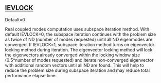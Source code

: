 ## [IEVLOCK](https://help.hexagonmi.com/bundle/MSC_Nastran_2022.4/page/Nastran_Combined_Book/qrg/parameters/TOC.IEVLOCK.xhtml)

Default=0

Real coupled modes computation uses subspace iteration method. With default IEVLOCK=0, the subspace iteration continues with the problem size as twice of ND (number of modes requested) until all ND eigenmodes are converged. If IEVLOCK=1, subspace iteration method turns on eigenvector locking method during iteration. The eigenvector locking method will lock the eigenvectors already converged within the locking window size (0.5*number of modes requested) and iterate non-converged eigenvector with additional random vectors until all ND are found. This will help to reduce the problem size during subspace iteration and may reduce total performance elapse time.

